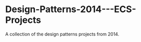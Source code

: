 Design-Patterns-2014---ECS-Projects
===================================

A collection of the design patterns projects from 2014. 

